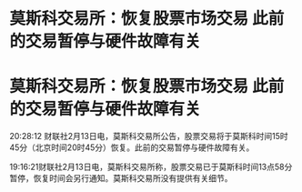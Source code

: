 # 莫斯科交易所：恢复股票市场交易 此前的交易暂停与硬件故障有关

# 莫斯科交易所：恢复股票市场交易 此前的交易暂停与硬件故障有关

20:28:12 财联社2月13日电，莫斯科交易所公告，股票交易将于莫斯科时间15时45分（北京时间20时45分）恢复。此前的交易暂停与硬件故障有关。

19:16:21财联社2月13日电，莫斯科交易所称，股票交易已于莫斯科时间13点58分暂停，恢复时间会另行通知。莫斯科交易所没有提供有关细节。

